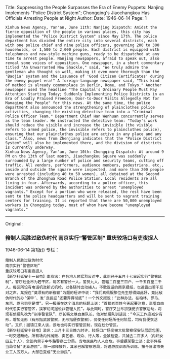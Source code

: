 Title: Suppressing the People Surpasses the Era of Enemy Puppets: Nanjing Implements "Police District System"; Chongqing's Jiaochangkou Has Officials Arresting People at Night
Author:
Date: 1946-06-14
Page: 1

    Xinhua News Agency, Yan'an, June 11th: Nanjing Dispatch: Amidst the fierce opposition of the people in various places, this city has implemented the "Police District System" since May 17th. The police department has divided the entire city into several districts, each with one police chief and nine police officers, governing 200 to 300 households, or 1,500 to 2,000 people. Each district is equipped with telephones and new-style machine guns, ready to be dispatched at any time to arrest people. Nanjing newspapers, afraid to speak out, also reveal some voices of opposition. One newspaper, in a short commentary titled "An Unwarranted New Shackle," said, "We truly admire the gentleman who thought so well, making it even more thorough than the 'Baojia' system and the issuance of 'Good Citizen Certificates' during the enemy puppet era!" A foreign-language newspaper said, "This kind of method is already commonplace in Berlin, Rome, and Tokyo." Another newspaper used the headline "The Capital's Ordinary People Must Pay Attention Starting Today; Suddenly Implementing Police Districts in an Era of Loudly Praised Freedom; Door-to-Door Visits Allegedly Not for Managing the People" for this news. At the same time, the police department also announced the strengthening of plainclothes police activities, changing the existing detective team into a "Criminal Police Officer Team." Department Chief Han Wenhuan concurrently serves as the team leader. He instructed the detective team: "Today's work should reduce the visible and increase the invisible (the visible refers to armed police, the invisible refers to plainclothes police), ensuring that our plainclothes police are active in any place and any class." Also, news from Zhenjiang indicates that the "Police District System" will also be implemented there, and the division of districts is currently underway.
    Xinhua News Agency, Yan'an, June 10th: Chongqing Dispatch: At around 9 PM on the 13th of last month, Jiaochangkou Square was suddenly surrounded by a large number of police and security teams, cutting off traffic. All vendors, performers, audience members, pedestrians, etc., inside and outside the square were inspected, and more than 200 people were arrested (including 40 to 50 women), all detained at the Second Branch of the Zhonghua Road Police Station. Local residents are all living in fear. Afterwards, according to a police officer, this incident was ordered by the authorities to arrest "unemployed vagrants." Except for a portion who were released, the rest have been sent to the police headquarters and will be sent to vagrant training centers for training. It is reported that there are 50,000 unemployed workers in Chongqing today, most of whom have become "unemployed vagrants."



<hr /> 

Original: 


### 箝制人民胜过敌伪时代  南京实行“警管区制”  重庆较场口有吏夜捉人

1946-06-14
第1版()
专栏：

    箝制人民胜过敌伪时代
    南京实行“警管区制”
    重庆较场口有吏夜捉人
    【新华社延安十一日电】南京讯：在各地人民猛烈反对中，此间已于五月十七日起实行“警管区制”，警厅划全市为若干区，每区有警长一人，警员九人，管辖二百至三百户、一千五百至二千人。每区所设有电话机及新式机枪，以备随时出动捕人。不敢说话的南京报纸，也透露出若干反对之声。某报在“莫须有的新枷锁”为题的短评中说：“我们真佩服那位先生想得如此好，竟比敌伪时代的办‘保甲’、发‘良民证’还要弄得彻底”！一个外文报说：“此种办法，在柏林、罗马、东京、原已司空是惯”。另一报纸在这个消息的标题上说：“首都老百姓今天起要注意，高唱自由时代忽实行警管区，挨家访问据说非管理人民”。与此同时，警厅又公布加强便衣警察活动，将现有侦缉队改为“刑事警官队”，厅长韩文焕自兼队长，他对侦缉队训话说：“今天工作应减少有形，增加无形（有形指武装警察，无形指便衣警察），务使任何场所任何阶层，均有我便衣活动”。又讯：据镇江来人谈，该地也将实行警管区制，现在划分管区。
    【新华社延安十日电】渝讯：上月十三日晚九时许，较场口广场突被大批警察保安队层层包围，一时交通断绝，所有场内外摊贩、卖艺者、观众、行人等，全被检查，共捕去二百多人（内妇女四五十人），全部拘禁于中华路警察二分局。当地居民均人人自危。事后据某警士谈：此事件系当局令捕“无业游民”，除一部释放外，其余已解警察总局，将送游民训练所训练。按今日渝市失业工人五万人，大部已变成“无业游民”。
